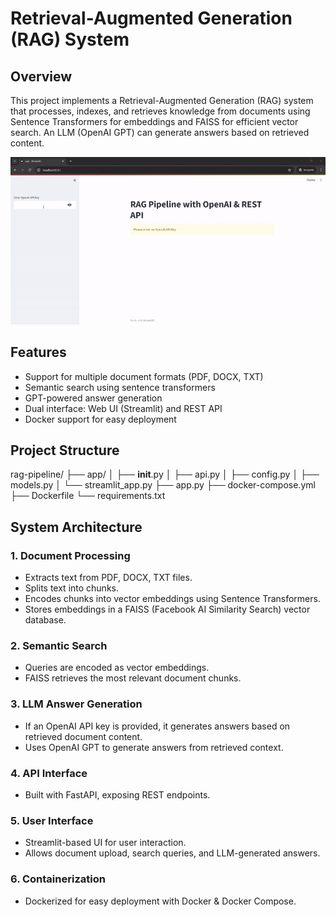 # Retrieval-Augmented Generation (RAG) System

## Overview

This project implements a Retrieval-Augmented Generation (RAG) system that processes, indexes, and retrieves knowledge from documents using Sentence Transformers for embeddings and FAISS for efficient vector search. An LLM (OpenAI GPT) can generate answers based on retrieved content.

![Streamlit Interface](images/streamlit.gif)

## Features

- Support for multiple document formats (PDF, DOCX, TXT)
- Semantic search using sentence transformers
- GPT-powered answer generation
- Dual interface: Web UI (Streamlit) and REST API
- Docker support for easy deployment

## Project Structure

rag-pipeline/
├── app/
│   ├── __init__.py
│   ├── api.py
│   ├── config.py
│   ├── models.py
│   └── streamlit_app.py
├── app.py
├── docker-compose.yml
├── Dockerfile
└── requirements.txt

## System Architecture

### 1. Document Processing
- Extracts text from PDF, DOCX, TXT files.
- Splits text into chunks.
- Encodes chunks into vector embeddings using Sentence Transformers.
- Stores embeddings in a FAISS (Facebook AI Similarity Search) vector database.

### 2. Semantic Search
- Queries are encoded as vector embeddings.
- FAISS retrieves the most relevant document chunks.

### 3. LLM Answer Generation
- If an OpenAI API key is provided, it generates answers based on retrieved document content.
- Uses OpenAI GPT to generate answers from retrieved context.

### 4. API Interface
- Built with FastAPI, exposing REST endpoints.

### 5. User Interface
- Streamlit-based UI for user interaction.
- Allows document upload, search queries, and LLM-generated answers.

### 6. Containerization
- Dockerized for easy deployment with Docker & Docker Compose.


 
